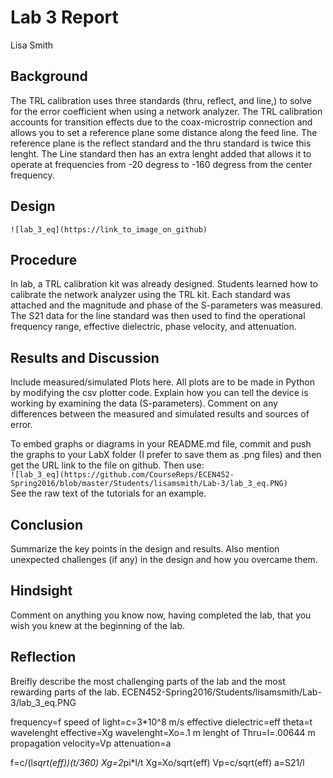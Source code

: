 # Lab 3 Report
Lisa Smith

## Background
The TRL calibration uses three standards (thru, reflect, and line,) to solve for the error coefficient when using a network analyzer. The TRL calibration accounts for transition effects due to the coax-microstrip connection and allows you to set a reference plane some distance along the feed line. The reference plane is the reflect standard and the thru standard is twice this lenght. The Line standard then has an extra lenght added that allows it to operate at frequencies from -20 degress to -160 degress from the center frequency.  

## Design
`![lab_3_eq](https://link_to_image_on_github)` <br>

## Procedure
In lab, a TRL calibration kit was already designed. Students learned how to calibrate the network analyzer using the TRL kit. Each standard was attached and the magnitude and phase of the S-parameters was measured. The S21 data for the line standard was then used to find the operational frequency range, effective dielectric, phase velocity, and attenuation.

## Results and Discussion
Include measured/simulated Plots here. All plots are to be made in Python by modifying the csv plotter code. Explain how you can tell the device is working by examining the data (S-parameters). Comment on any differences between the measured and simulated results and sources of error.

To embed graphs or diagrams in your README.md file, commit and push the graphs to your LabX folder (I prefer to save them as .png files) and then get the URL link to the file on github. Then use: <br>
`![lab_3_eq](https://github.com/CourseReps/ECEN452-Spring2016/blob/master/Students/lisamsmith/Lab-3/lab_3_eq.PNG)` <br>
See the raw text of the tutorials for an example.

## Conclusion
Summarize the key points in the design and results. Also mention unexpected challenges (if any) in the design and how you overcame them. 

## Hindsight
Comment on anything you know now, having completed the lab, that you wish you knew at the beginning of the lab.

## Reflection
Breifly describe the most challenging parts of the lab and the most rewarding parts of the lab.
ECEN452-Spring2016/Students/lisamsmith/Lab-3/lab_3_eq.PNG

frequency=f 
speed of light=c=3*10^8 m/s
effective dielectric=eff
theta=t 
wavelenght effective=Xg
wavelenght=Xo=.1 m
lenght of Thru=l=.00644 m
propagation velocity=Vp
attenuation=a

f=c/(l*sqrt(eff))(t/360)
Xg=2*pi*l/t
Xg=Xo/sqrt(eff)
Vp=c/sqrt(eff)
a=S21/l